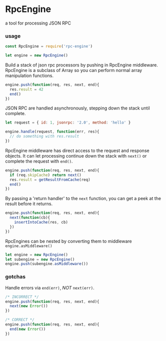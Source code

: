# RpcEngine

a tool for processing JSON RPC

### usage

```js
const RpcEngine = require('rpc-engine')

let engine = new RpcEngine()
```

Build a stack of json rpc processors by pushing in RpcEngine middleware.
RpcEngine is a subclass of Array so you can perform normal array manipulation functions.

```js
engine.push(function(req, res, next, end){
  res.result = 42
  end()
})
```

JSON RPC are handled asynchronously, stepping down the stack until complete.

```js
let request = { id: 1, jsonrpc: '2.0', method: 'hello' }

engine.handle(request, function(err, res){
  // do something with res.result
})
```

RpcEngine middleware has direct access to the request and response objects.
It can let processing continue down the stack with `next()` or complete the request with `end()`.

```js
engine.push(function(req, res, next, end){
  if (req.skipCache) return next()
  res.result = getResultFromCache(req)
  end()
})
```

By passing a 'return handler' to the `next` function, you can get a peek at the result before it returns.

```js
engine.push(function(req, res, next, end){
  next(function(cb){
    insertIntoCache(res, cb)
  })
})
```

RpcEngines can be nested by converting them to middleware `engine.asMiddleware()`

```js
let engine = new RpcEngine()
let subengine = new RpcEngine()
engine.push(subengine.asMiddleware())
```

### gotchas

Handle errors via `end(err)`, *NOT* `next(err)`.

```js
/* INCORRECT */
engine.push(function(req, res, next, end){
  next(new Error())
})

/* CORRECT */
engine.push(function(req, res, next, end){
  end(new Error())
})
```
